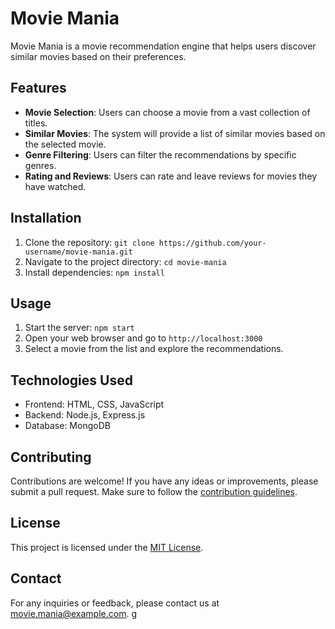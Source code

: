 # Movie Mania

Movie Mania is a movie recommendation engine that helps users discover similar movies based on their preferences.

## Features

- **Movie Selection**: Users can choose a movie from a vast collection of titles.
- **Similar Movies**: The system will provide a list of similar movies based on the selected movie.
- **Genre Filtering**: Users can filter the recommendations by specific genres.
- **Rating and Reviews**: Users can rate and leave reviews for movies they have watched.

## Installation

1. Clone the repository: `git clone https://github.com/your-username/movie-mania.git`
2. Navigate to the project directory: `cd movie-mania`
3. Install dependencies: `npm install`

## Usage

1. Start the server: `npm start`
2. Open your web browser and go to `http://localhost:3000`
3. Select a movie from the list and explore the recommendations.

## Technologies Used

- Frontend: HTML, CSS, JavaScript
- Backend: Node.js, Express.js
- Database: MongoDB

## Contributing

Contributions are welcome! If you have any ideas or improvements, please submit a pull request. Make sure to follow the [contribution guidelines](CONTRIBUTING.md).

## License

This project is licensed under the [MIT License](LICENSE).

## Contact

For any inquiries or feedback, please contact us at movie.mania@example.com.
g